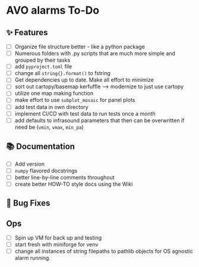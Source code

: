 # AVO alarms To-Do

## :sparkles: Features

- [ ] Organize file structure better - like a python package
- [ ] Numerous folders with .py scripts that are much more simple and grouped by their tasks
- [ ] add `pyproject.toml` file
- [ ] change all `string{}.format()` to fstring
- [ ] Get dependencies up to date. Make all effort to minimize
- [ ] sort out cartopy/basemap kerfuffle --> modernize to just use cartopy
- [ ] utilize one map making function
- [ ] make effort to use `subplot_mosaic` for panel plots 
- [ ] add test data in own directory
- [ ] implement CI/CD with test data to run tests once a month 
- [ ] add defaults to infrasound parameters that then can be overwritten if need be (`vmin`, `vmax`, `min_pa`)

## :books: Documentation
- [ ] Add version
- [ ] `numpy` flavored docstrings
- [ ] better line-by-line comments throughout
- [ ] create better HOW-TO style docs using the Wiki

## :bug: Bug Fixes

## Ops

- [ ] Spin up VM for back up and testing
- [ ] start fresh with miniforge for venv
- [ ] change all instances of string filepaths to pathlib objects for OS agnostic alarm running. 
